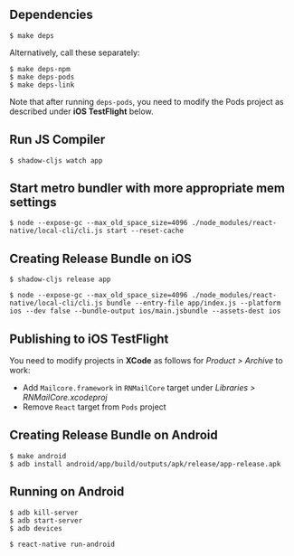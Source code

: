 
## Dependencies

    $ make deps

Alternatively, call these separately:

    $ make deps-npm
    $ make deps-pods
    $ make deps-link

Note that after running `deps-pods`, you need to modify the Pods project as described under **iOS TestFlight** below.


## Run JS Compiler

    $ shadow-cljs watch app


## Start metro bundler with more appropriate mem settings

    $ node --expose-gc --max_old_space_size=4096 ./node_modules/react-native/local-cli/cli.js start --reset-cache


## Creating Release Bundle on iOS

    $ shadow-cljs release app

    $ node --expose-gc --max_old_space_size=4096 ./node_modules/react-native/local-cli/cli.js bundle --entry-file app/index.js --platform ios --dev false --bundle-output ios/main.jsbundle --assets-dest ios


## Publishing to iOS TestFlight

You need to modify projects in **XCode** as follows for _Product > Archive_ to work:

- Add `Mailcore.framework` in `RNMailCore` target under _Libraries > RNMailCore.xcodeproj_
- Remove `React` target from `Pods` project


## Creating Release Bundle on Android
    
    $ make android
    $ adb install android/app/build/outputs/apk/release/app-release.apk


## Running on Android

    $ adb kill-server
    $ adb start-server
    $ adb devices

    $ react-native run-android